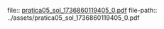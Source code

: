 file:: [pratica05_sol_1736860119405_0.pdf](../assets/pratica05_sol_1736860119405_0.pdf)
file-path:: ../assets/pratica05_sol_1736860119405_0.pdf
